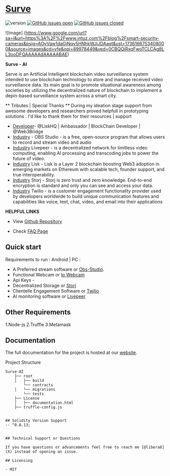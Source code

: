 # [Surve](https:denso.onrender.com/surve) 

![version](https://img.shields.io/badge/version-1.0.7-blue.svg) [![GitHub issues open](https://img.shields.io/github/issues/creativetimofficial/soft-ui-dashboard.svg)](https://github.com/creativetimofficial/soft-ui-dashboard/issues?q=is%3Aopen+is%3Aissue) [![GitHub issues closed](https://img.shields.io/github/issues-closed-raw/creativetimofficial/soft-ui-dashboard.svg)](https://github.com/creativetimofficial/soft-ui-dashboard/issues?q=is%3Aissue+is%3Aclosed)

![Image]
(https://www.google.com/url?sa=i&url=https%3A%2F%2Fwww.intuz.com%2Fblog%2Fsmart-security-cameras&psig=AOvVaw1daGjNqv5HNhkWJjJDAaqt&ust=1736166753408000&source=images&cd=vfe&opi=89978449&ved=0CBQQjRxqFwoTCLCAg8LL3ooDFQAAAAAdAAAAABAE)

**Surve - AI**

Serve is an Artificial Intelligent blockchain video surveillance system intended to use blockchain technology to store and manage received video surveillance data. Its main goal is to promote situational awareness among societies by utilizing the decentralized nature of blockchain to implement a depin-based surveillance system across a smart city.

** Tributes | Special Thanks **
During my ideation stage support from awesome developers and researchers proved helpfull in prototyping solutions . I'd like to thank them for their resources | support 
- [Developer](https://x.com/Ijay_js)- @LiskHQ | Ambassador | BlockChain Developer | @Web3Bridge
- [Industry](https://obsproject.com/) -  OBS Studio - is  a free, open-source program that allows users to record and stream video and audio
- [Industry](https://www.livepeer.org/) Livepeer - is a decentralized network for limitless video computing, enabling AI processing and transcoding jobs to power the future of video.
- [Industry](https://lisk.com/) Lisk - Lisk is a Layer 2 blockchain boosting Web3 adoption in emerging markets on Ethereum with scalable tech, founder support, and true interoperability.
- [Industry](https://www.storj.io/) Storj - Storj is zero trust and zero knowledge. End-to-end encryption is standard and only you can see and access your data.
- [Industry](https://www.twilio.com/en-us) Twilio - is a customer engagement functionality provider used by developers worldwide to build unique communication features and capabilities like voice, text, chat, video, and email into their applications


**HELPFUL LINKS**

- View <a href="https://github.com/creativetimofficial/soft-ui-dashboard" target="_blank">Github Repository</a>

- Check <a href="https://www.creative-tim.com/faq" target="_blank">FAQ Page</a>


## Quick start

Requirements to run : Android | PC  :

- A Preferred stream software or [Obs-Studio](https://www.creative-tim.com/product/soft-ui-dashboard?ref=readme-sud).
- Functional Webcam or [Ip Webcam](https://play.google.com/store/apps/details?id=com.pas.webcam&hl=en)
-  Api Keys -
-  Decentralized Storage or [Storj](https://www.storj.io/)
-  Clientelle Engagement Software or [Twilio](https://www.twilio.com/en-us)
-  AI monitoring software or [Livepeer](https://www.livepeer.org/)
  

## Other Requirements 

1.Node-js 
2.Truffle 
3.Metamask 


## Documentation
The full documentation for the project is hosted at our [website](https://denso.onrender.com).

Project Structure 
```
Surve-AI 
    ├── root
    │   ├── build
        └── contracts
    │   └── migrations
        └── tests
    ├── License
    │   ├── documentation.html
    ├── truffle-config.js 
  

## Solidity Version Support 
-- ^0.8.13;


## Technical Support or Questions

If you have questions or advancements feel free to reach me [@libera8](X) instead of opening an issue.

## Licensing

- MIT

